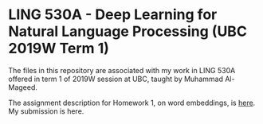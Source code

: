 # LING 530A - Deep Learning for Natural Language Processing (UBC 2019W Term 1)

The files in this repository are associated with my work in LING 530A offered in term 1 of 2019W session at UBC, taught by Muhammad Al-Mageed.

The assignment description for Homework 1, on word embeddings, is <a href="https://github.com/kvesik/LING-530A---Deep-Learning-for-Natural-Language-Processing-UBC-2019W-Term-1-/blob/master/dlnlp2019_hw01.pdf">here</a>. My submission is here.
